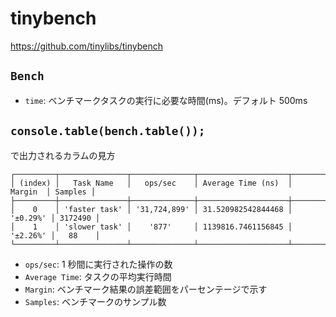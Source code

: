 # tinybench

https://github.com/tinylibs/tinybench

## `Bench`

- `time`: ベンチマークタスクの実行に必要な時間(ms)。デフォルト 500ms

## `console.table(bench.table());`

で出力されるカラムの見方

```
┌─────────┬───────────────┬──────────────┬────────────────────┬──────────┬─────────┐
│ (index) │   Task Name   │   ops/sec    │ Average Time (ns)  │  Margin  │ Samples │
├─────────┼───────────────┼──────────────┼────────────────────┼──────────┼─────────┤
│    0    │ 'faster task' │ '31,724,899' │ 31.520982542844468 │ '±0.29%' │ 3172490 │
│    1    │ 'slower task' │    '877'     │ 1139816.7461156845 │ '±2.26%' │   88    │
└─────────┴───────────────┴──────────────┴────────────────────┴──────────┴─────────┘
```

- `ops/sec`: 1 秒間に実行された操作の数
- `Average Time`: タスクの平均実行時間
- `Margin`: ベンチマーク結果の誤差範囲をパーセンテージで示す
- `Samples`: ベンチマークのサンプル数
